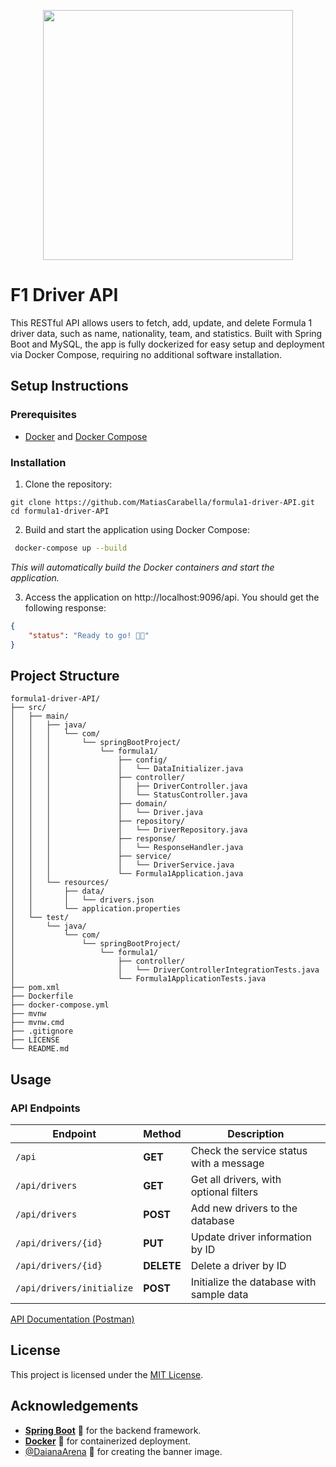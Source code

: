 <p align="center"><a href="https://spring.io/" target="_blank"><img src="https://i.imgur.com/ctXVIWc.jpg" width="400"></a></p>

# F1 Driver API
This RESTful API allows users to fetch, add, update, and delete Formula 1 driver data, such as name, nationality, team, and statistics. Built with Spring Boot and MySQL, the app is fully dockerized for easy setup and deployment via Docker Compose, requiring no additional software installation.

## Setup Instructions

### Prerequisites
- [Docker](https://docs.docker.com/get-started/get-docker/) and [Docker Compose](https://docs.docker.com/compose/)

### Installation
1. Clone the repository:
```
git clone https://github.com/MatiasCarabella/formula1-driver-API.git
cd formula1-driver-API
```

2. Build and start the application using Docker Compose:
```bash
 docker-compose up --build 
 ```
_This will automatically build the Docker containers and start the application._

3. Access the application on http://localhost:9096/api. You should get the following response:
```json
{
    "status": "Ready to go! 🚦🏁"
}
 ```

## Project Structure
```
formula1-driver-API/
├── src/
│   ├── main/
│   │   ├── java/
│   │   │   └── com/
│   │   │       └── springBootProject/
│   │   │           └── formula1/
│   │   │               ├── config/
│   │   │               │   └── DataInitializer.java
│   │   │               ├── controller/
│   │   │               │   ├── DriverController.java
│   │   │               │   └── StatusController.java
│   │   │               ├── domain/
│   │   │               │   └── Driver.java
│   │   │               ├── repository/
│   │   │               │   └── DriverRepository.java
│   │   │               ├── response/
│   │   │               │   └── ResponseHandler.java
│   │   │               ├── service/
│   │   │               │   └── DriverService.java
│   │   │               └── Formula1Application.java
│   │   └── resources/
│   │       ├── data/
│   │       │   └── drivers.json
│   │       └── application.properties
│   └── test/
│       └── java/
│           └── com/
│               └── springBootProject/
│                   └── formula1/
│                       ├── controller/
│                       │   └── DriverControllerIntegrationTests.java
│                       └── Formula1ApplicationTests.java
├── pom.xml
├── Dockerfile
├── docker-compose.yml
├── mvnw
├── mvnw.cmd
├── .gitignore
├── LICENSE
└── README.md
```

## Usage
### API Endpoints

| Endpoint                     | Method | Description                              |
|------------------------------|--------|------------------------------------------|
| `/api`                        | **GET** | Check the service status with a message |
| `/api/drivers`                | **GET** | Get all drivers, with optional filters   |
| `/api/drivers`                | **POST**| Add new drivers to the database          |
| `/api/drivers/{id}`           | **PUT** | Update driver information by ID         |
| `/api/drivers/{id}`           | **DELETE**| Delete a driver by ID                   |
| `/api/drivers/initialize`     | **POST**| Initialize the database with sample data |

[API Documentation (Postman)](https://documenter.getpostman.com/view/10146128/2s93JoxRFG)

## License

This project is licensed under the [MIT License](LICENSE).

## Acknowledgements

- [**Spring Boot**](https://spring.io/projects/spring-boot) 🍃 for the backend framework.
- [**Docker**](https://www.docker.com/) 🐳 for containerized deployment.
- [@DaianaArena](https://github.com/DaianaArena) 💜 for creating the banner image.
